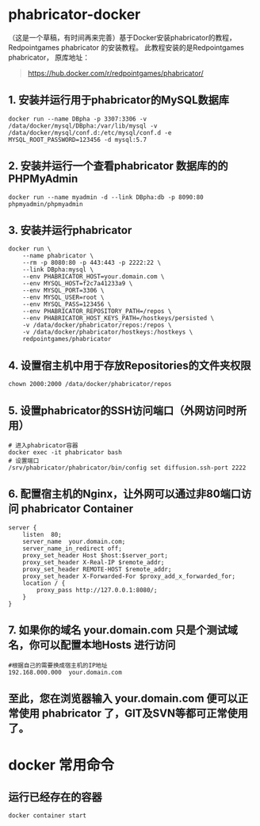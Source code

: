 # phabricator-docker
（这是一个草稿，有时间再来完善）基于Docker安装phabricator的教程，Redpointgames phabricator 的安装教程。
此教程安装的是Redpointgames phabricator，
原库地址：
> https://hub.docker.com/r/redpointgames/phabricator/

## 1. 安装并运行用于phabricator的MySQL数据库
	docker run --name DBpha -p 3307:3306 -v /data/docker/mysql/DBpha:/var/lib/mysql -v /data/docker/mysql/conf.d:/etc/mysql/conf.d -e MYSQL_ROOT_PASSWORD=123456 -d mysql:5.7

## 2. 安装并运行一个查看phabricator 数据库的的PHPMyAdmin
	docker run --name myadmin -d --link DBpha:db -p 8090:80 phpmyadmin/phpmyadmin

## 3. 安装并运行phabricator
	docker run \
	    --name phabricator \
	    --rm -p 8080:80 -p 443:443 -p 2222:22 \
	    --link DBpha:mysql \
	    --env PHABRICATOR_HOST=your.domain.com \
	    --env MYSQL_HOST=f2c7a41233a9 \
	    --env MYSQL_PORT=3306 \
	    --env MYSQL_USER=root \
	    --env MYSQL_PASS=123456 \
	    --env PHABRICATOR_REPOSITORY_PATH=/repos \
	    --env PHABRICATOR_HOST_KEYS_PATH=/hostkeys/persisted \
	    -v /data/docker/phabricator/repos:/repos \
	    -v /data/docker/phabricator/hostkeys:/hostkeys \
	    redpointgames/phabricator

## 4. 设置宿主机中用于存放Repositories的文件夹权限
	chown 2000:2000 /data/docker/phabricator/repos

## 5. 设置phabricator的SSH访问端口（外网访问时所用）
	# 进入phabricator容器
	docker exec -it phabricator bash
	# 设置端口
	/srv/phabricator/phabricator/bin/config set diffusion.ssh-port 2222
## 6. 配置宿主机的Nginx，让外网可以通过非80端口访问 phabricator Container
	server {
		listen  80;
		server_name  your.domain.com;
		server_name_in_redirect off;
		proxy_set_header Host $host:$server_port;
		proxy_set_header X-Real-IP $remote_addr;
		proxy_set_header REMOTE-HOST $remote_addr;
		proxy_set_header X-Forwarded-For $proxy_add_x_forwarded_for;
		location / {
		    proxy_pass http://127.0.0.1:8080/;
		}
	}
## 7. 如果你的域名 your.domain.com 只是个测试域名，你可以配置本地Hosts 进行访问
	#根据自己的需要换成宿主机的IP地址
	192.168.000.000  your.domain.com
**至此，您在浏览器输入 your.domain.com 便可以正常使用 phabricator 了，GIT及SVN等都可正常使用了。**
----
# docker 常用命令
## 运行已经存在的容器
	docker container start
